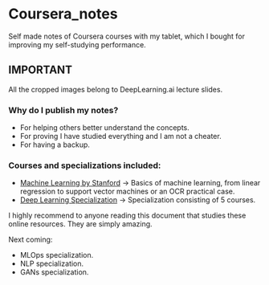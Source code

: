 # Coursera_notes
Self made notes of Coursera courses with my tablet, which I bought for improving my self-studying performance.

## IMPORTANT
All the cropped images belong to DeepLearning.ai lecture slides.

### Why do I publish my notes?
- For helping others better understand the concepts.
- For proving I have studied everything and I am not a cheater.
- For having a backup.

### Courses and specializations included:
- [Machine Learning by Stanford](https://www.coursera.org/learn/machine-learning) -> Basics of machine learning, from linear regression to support vector machines or an OCR practical case.
- [Deep Learning Specialization](https://www.coursera.org/specializations/deep-learning) -> Specialization consisting of 5 courses.


I highly recommend to anyone reading this document that studies these online resources. They are simply amazing.

Next coming:
- MLOps specialization.
- NLP specialization.
- GANs specialization.
